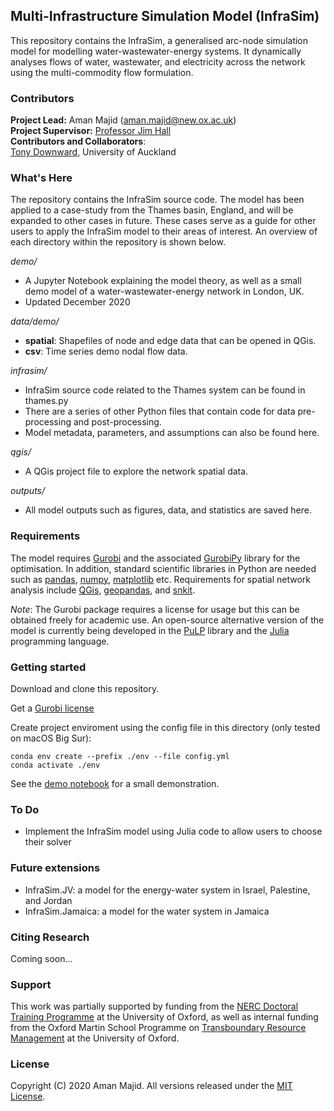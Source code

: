 ## Multi-Infrastructure Simulation Model (InfraSim)

<!---
<img align="right" width="500" src="https://github.com/amanmajid/InfraSim/blob/main/demo/schematic.png">
-->

This repository contains the InfraSim, a generalised arc-node simulation model for modelling water-wastewater-energy systems. It dynamically analyses flows of water, wastewater, and electricity across the network using the multi-commodity flow formulation. 

### Contributors
**Project Lead:** Aman Majid (aman.majid@new.ox.ac.uk) <br>
**Project Supervisor:** [Professor Jim Hall](https://www.eci.ox.ac.uk/people/jhall.html) <br>
**Contributors and Collaborators**: <br>
[Tony Downward](https://unidirectory.auckland.ac.nz/profile/a-downward), University of Auckland <br>

### What's Here
The repository contains the InfraSim source code. The model has been applied to a case-study from the Thames basin, England, and will be expanded to other cases in future. These cases serve as a guide for other users to apply the InfraSim model to their areas of interest. An overview of each directory within the repository is shown below.

_demo/_
- A Jupyter Notebook explaining the model theory, as well as a small demo model of a water-wastewater-energy network in London, UK.
- Updated December 2020

_data/demo/_
- **spatial**: Shapefiles of node and edge data that can be opened in QGis.
- **csv**: Time series demo nodal flow data.

_infrasim/_
- InfraSim source code related to the Thames system can be found in thames.py
- There are a series of other Python files that contain code for data pre-processing and post-processing.
- Model metadata, parameters, and assumptions can also be found here.

_qgis/_
- A QGis project file to explore the network spatial data.

_outputs/_
- All model outputs such as figures, data, and statistics are saved here.


### Requirements
The model requires [Gurobi](https://www.gurobi.com) and the associated [GurobiPy](https://www.gurobi.com) library for the optimisation. In addition, standard scientific libraries in Python are needed such as [pandas](https://pandas.pydata.org/), [numpy](https://numpy.org/), [matplotlib](https://matplotlib.org/) etc. Requirements for spatial network analysis include [QGis](https://www.qgis.org/en/site/), [geopandas](https://geopandas.org/install.html), and [snkit](https://github.com/tomalrussell/snkit).

<i>Note</i>: The Gurobi package requires a license for usage but this can be obtained freely for academic use. An open-source alternative version of the model is currently being developed in the [PuLP](https://github.com/coin-or/pulp) library and the [Julia](https://julialang.org) programming language.  

### Getting started
Download and clone this repository.

Get a [Gurobi license](https://www.gurobi.com/downloads/)

Create project enviroment using the config file in this directory (only tested on macOS Big Sur):

    conda env create --prefix ./env --file config.yml
    conda activate ./env

See the [demo notebook](https://github.com/amanmajid/InfraSim/blob/main/demo/demo.ipynb) for a small demonstration.

### To Do
- Implement the InfraSim model using Julia code to allow users to choose their solver

### Future extensions
- InfraSim.JV: a model for the energy-water system in Israel, Palestine, and Jordan
- InfraSim.Jamaica: a model for the water system in Jamaica

### Citing Research
Coming soon...


### Support
This work was partially supported by funding from the [NERC Doctoral Training Programme](https://www.environmental-research.ox.ac.uk/) at the University of Oxford, as well as internal funding from the Oxford Martin School Programme on [Transboundary Resource Management](https://www.oxfordmartin.ox.ac.uk/transboundary-resource-management/) at the University of Oxford.


### License
Copyright (C) 2020 Aman Majid. All versions released under the [MIT License](https://opensource.org/licenses/MIT).
